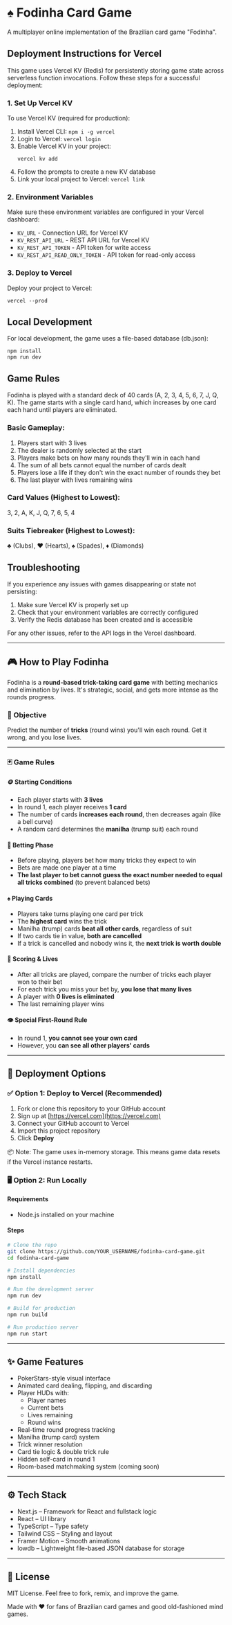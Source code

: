 # ♠️ Fodinha Card Game

A multiplayer online implementation of the Brazilian card game "Fodinha".

## Deployment Instructions for Vercel

This game uses Vercel KV (Redis) for persistently storing game state across serverless function invocations. Follow these steps for a successful deployment:

### 1. Set Up Vercel KV

To use Vercel KV (required for production):

1. Install Vercel CLI: `npm i -g vercel`
2. Login to Vercel: `vercel login`
3. Enable Vercel KV in your project:
   ```
   vercel kv add
   ```
4. Follow the prompts to create a new KV database
5. Link your local project to Vercel: `vercel link`

### 2. Environment Variables

Make sure these environment variables are configured in your Vercel dashboard:

- `KV_URL` - Connection URL for Vercel KV
- `KV_REST_API_URL` - REST API URL for Vercel KV
- `KV_REST_API_TOKEN` - API token for write access
- `KV_REST_API_READ_ONLY_TOKEN` - API token for read-only access

### 3. Deploy to Vercel

Deploy your project to Vercel:

```
vercel --prod
```

## Local Development

For local development, the game uses a file-based database (db.json):

```
npm install
npm run dev
```

## Game Rules

Fodinha is played with a standard deck of 40 cards (A, 2, 3, 4, 5, 6, 7, J, Q, K). The game starts with a single card hand, which increases by one card each hand until players are eliminated.

### Basic Gameplay:

1. Players start with 3 lives
2. The dealer is randomly selected at the start
3. Players make bets on how many rounds they'll win in each hand
4. The sum of all bets cannot equal the number of cards dealt
5. Players lose a life if they don't win the exact number of rounds they bet
6. The last player with lives remaining wins

### Card Values (Highest to Lowest):
3, 2, A, K, J, Q, 7, 6, 5, 4

### Suits Tiebreaker (Highest to Lowest):
♣ (Clubs), ♥ (Hearts), ♠ (Spades), ♦ (Diamonds)

## Troubleshooting

If you experience any issues with games disappearing or state not persisting:

1. Make sure Vercel KV is properly set up
2. Check that your environment variables are correctly configured
3. Verify the Redis database has been created and is accessible

For any other issues, refer to the API logs in the Vercel dashboard.

---

## 🎮 How to Play Fodinha

Fodinha is a **round-based trick-taking card game** with betting mechanics and elimination by lives. It's strategic, social, and gets more intense as the rounds progress.

### 🧠 Objective
Predict the number of **tricks** (round wins) you'll win each round. Get it wrong, and you lose lives.

---

### 🃏 Game Rules

#### 🪙 Starting Conditions
- Each player starts with **3 lives**
- In round 1, each player receives **1 card**
- The number of cards **increases each round**, then decreases again (like a bell curve)
- A random card determines the **manilha** (trump suit) each round

#### 🔮 Betting Phase
- Before playing, players bet how many tricks they expect to win
- Bets are made one player at a time
- **The last player to bet cannot guess the exact number needed to equal all tricks combined** (to prevent balanced bets)

#### ♠️ Playing Cards
- Players take turns playing one card per trick
- The **highest card** wins the trick
- Manilha (trump) cards **beat all other cards**, regardless of suit
- If two cards tie in value, **both are cancelled**
- If a trick is cancelled and nobody wins it, the **next trick is worth double**

#### 🎯 Scoring & Lives
- After all tricks are played, compare the number of tricks each player won to their bet
- For each trick you miss your bet by, **you lose that many lives**
- A player with **0 lives is eliminated**
- The last remaining player wins

#### 👁️ Special First-Round Rule
- In round 1, **you cannot see your own card**
- However, you **can see all other players' cards**

---

## 🚀 Deployment Options

### ✅ Option 1: Deploy to Vercel (Recommended)

1. Fork or clone this repository to your GitHub account
2. Sign up at [https://vercel.com](https://vercel.com)
3. Connect your GitHub account to Vercel
4. Import this project repository
5. Click **Deploy**

📦 Note: The game uses in-memory storage. This means game data resets if the Vercel instance restarts.

### 🖥️ Option 2: Run Locally

#### Requirements
- Node.js installed on your machine
  
#### Steps

```bash
# Clone the repo
git clone https://github.com/YOUR_USERNAME/fodinha-card-game.git
cd fodinha-card-game

# Install dependencies
npm install

# Run the development server
npm run dev

# Build for production
npm run build

# Run production server
npm run start
```

---

## ✨ Game Features
- PokerStars-style visual interface
- Animated card dealing, flipping, and discarding
- Player HUDs with:
  - Player names
  - Current bets
  - Lives remaining
  - Round wins
- Real-time round progress tracking
- Manilha (trump card) system
- Trick winner resolution
- Card tie logic & double trick rule
- Hidden self-card in round 1
- Room-based matchmaking system (coming soon)

---

## ⚙️ Tech Stack
- Next.js – Framework for React and fullstack logic
- React – UI library
- TypeScript – Type safety
- Tailwind CSS – Styling and layout
- Framer Motion – Smooth animations
- lowdb – Lightweight file-based JSON database for storage

---

## 📄 License

MIT License. Feel free to fork, remix, and improve the game.

Made with ❤️ for fans of Brazilian card games and good old-fashioned mind games.
